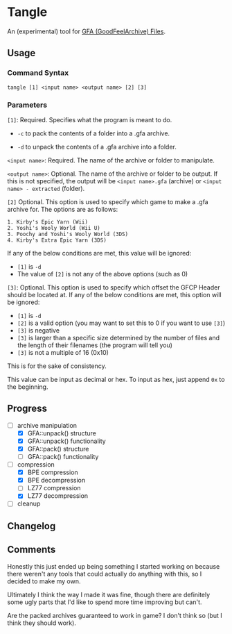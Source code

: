 # Tangle
An (experimental) tool for [GFA (GoodFeelArchive) Files](https://swiftshine.github.io/documentation/gfa.html).

## Usage
### Command Syntax
`tangle [1] <input name> <output name> [2] [3]`
### Parameters

`[1]`: Required. Specifies what the program is meant to do.
* `-c` to pack the contents of a folder into a .gfa archive.
 
* `-d` to unpack the contents of a .gfa archive into a folder.

`<input name>`: Required. The name of the archive or folder to manipulate.

`<output name>`: Optional. The name of the archive or folder to be output. If this is not specified, the output will be `<input name>.gfa` (archive) or `<input name> - extracted` (folder).

`[2]` Optional. This option is used to specify which game to make a .gfa archive for. The options are as follows:

	1. Kirby's Epic Yarn (Wii)
	2. Yoshi's Wooly World (Wii U)
	3. Poochy and Yoshi's Wooly World (3DS)
	4. Kirby's Extra Epic Yarn (3DS)

If any of the below conditions are met, this value will be ignored:
* `[1]` is `-d`
* The value of `[2]` is not any of the above options (such as 0)

`[3]`: Optional. This option is used to specify which offset the GFCP Header should be located at. If any of the below conditions are met, this option will be ignored:
* `[1]` is `-d`
* `[2]` is a valid option (you may want to set this to 0 if you want to use `[3]`)
* `[3]` is negative
* `[3]` is larger than a specific size determined by the number of files and the length of their filenames (the program will tell you)
* `[3]` is not a multiple of 16 (0x10)

This is for the sake of consistency.

This value can be input as decimal or hex. To input as hex, just append `0x` to the beginning.
## Progress
- [ ] archive manipulation
	- [X] GFA::unpack() structure
	- [X] GFA::unpack() functionality
	- [X] GFA::pack() structure
	- [ ] GFA::pack() functionality
- [ ] compression
	- [X] BPE compression
	- [X] BPE decompression
	- [ ] LZ77 compression
	- [X] LZ77 decompression
- [ ] cleanup
## Changelog

## Comments
Honestly this just ended up being something I started working on because there weren't any tools that could actually do anything with this, so I decided to make my own.

Ultimately I think the way I made it was fine, though there are definitely some ugly parts that I'd like to spend more time improving but can't.

Are the packed archives guaranteed to work in game? I don't think so (but I think they should work).
